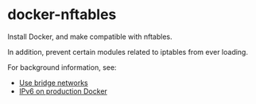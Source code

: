 docker-nftables
===============

Install Docker, and make compatible with nftables.

In addition, prevent certain modules related to iptables from ever loading.

For background information, see:

* [Use bridge networks](https://docs.docker.com/network/bridge/)
* [IPv6 on production Docker](https://stephank.nl/p/2017-06-05-ipv6-on-production-docker.html)

